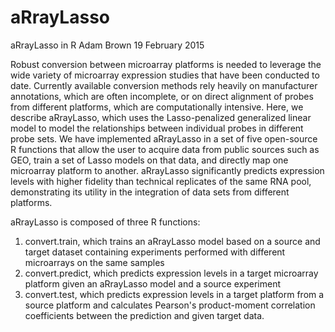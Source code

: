 # aRrayLasso
aRrayLasso in R
Adam Brown
19 February 2015

Robust conversion between microarray platforms is needed to leverage the wide variety of microarray expression studies that have been conducted to date. Currently available conversion methods rely heavily on manufacturer annotations, which are often incomplete, or on direct alignment of probes from different platforms, which are computationally intensive. Here, we describe aRrayLasso, which uses the Lasso-penalized generalized linear model to model the relationships between individual probes in different probe sets. We have implemented aRrayLasso in a set of five open-source R functions that allow the user to acquire data from public sources such as GEO, train a set of Lasso models on that data, and directly map one microarray platform to another. aRrayLasso significantly predicts expression levels with higher fidelity than technical replicates of the same RNA pool, demonstrating its utility in the integration of data sets from different platforms.

aRrayLasso is composed of three R functions: 
1) convert.train, which trains an aRrayLasso model based on a source and target dataset containing experiments performed with different microarrays on the same samples
2) convert.predict, which predicts expression levels in a target microarray platform given an aRrayLasso model and a source experiment
3) convert.test, which predicts expression levels in a target platform from a source platform and calculates Pearson's product-moment correlation coefficients between the prediction and given target data. 

